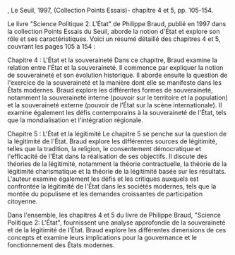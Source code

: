, Le Seuil, 1997, (Collection Points Essais)- chapitre 4 et 5, pp. 105-154.

Le livre "Science Politique 2: L'État" de Philippe Braud, publié en 1997 dans la collection Points Essais du Seuil, aborde la notion d'État et explore son rôle et ses caractéristiques. Voici un résumé détaillé des chapitres 4 et 5, couvrant les pages 105 à 154 :

Chapitre 4 : L'État et la souveraineté Dans ce chapitre, Braud examine la relation entre l'État et la souveraineté. Il commence par expliquer la notion de souveraineté et son évolution historique. Il aborde ensuite la question de l'exercice de la souveraineté et la manière dont elle se manifeste dans les États modernes. Braud explore les différentes formes de souveraineté, notamment la souveraineté interne (pouvoir sur le territoire et la population) et la souveraineté externe (pouvoir de l'État sur la scène internationale). Il examine également les défis contemporains à la souveraineté de l'État, tels que la mondialisation et l'intégration régionale.

Chapitre 5 : L'État et la légitimité Le chapitre 5 se penche sur la question de la légitimité de l'État. Braud explore les différentes sources de légitimité, telles que la tradition, la religion, le consentement démocratique et l'efficacité de l'État dans la réalisation de ses objectifs. Il discute des théories de la légitimité, notamment la théorie contractuelle, la théorie de la légitimité charismatique et la théorie de la légitimité basée sur les résultats. L'auteur examine également les défis et les critiques auxquels est confrontée la légitimité de l'État dans les sociétés modernes, tels que la montée du populisme et les demandes croissantes de participation citoyenne.

Dans l'ensemble, les chapitres 4 et 5 du livre de Philippe Braud, "Science Politique 2: L'État", fournissent une analyse approfondie de la souveraineté et de la légitimité de l'État. Braud explore les différentes dimensions de ces concepts et examine leurs implications pour la gouvernance et le fonctionnement des États modernes.

